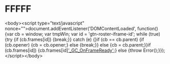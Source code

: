 # FFFFF
&lt;body>&lt;script type="text/javascript" nonce="">document.addEventListener('DOMContentLoaded', function() {var cb = window; var tmpWin; var id = 'gtn-roster-iframe-id'; while (true) {try {if (cb.frames[id]) {break;}} catch (e) {}if (cb == cb.parent) {if (cb.opener) {cb = cb.opener;} else {break;}} else {cb = cb.parent;}}if (cb.frames[id]) {cb.frames[id]['_GC_OnFrameReady'](window);} else {throw Error();}});&lt;/script>&lt;/body>
